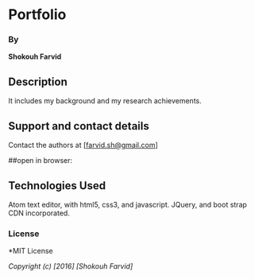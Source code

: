 # Portfolio

### By
**Shokouh Farvid**

## Description
It includes my background and my research achievements.

## Support and contact details

Contact the authors at [farvid.sh@gmail.com]

##open in browser:

## Technologies Used

Atom text editor, with html5, css3, and javascript.  JQuery, and boot strap CDN incorporated.

### License

*MIT License

*Copyright (c) [2016] [Shokouh Farvid]*
